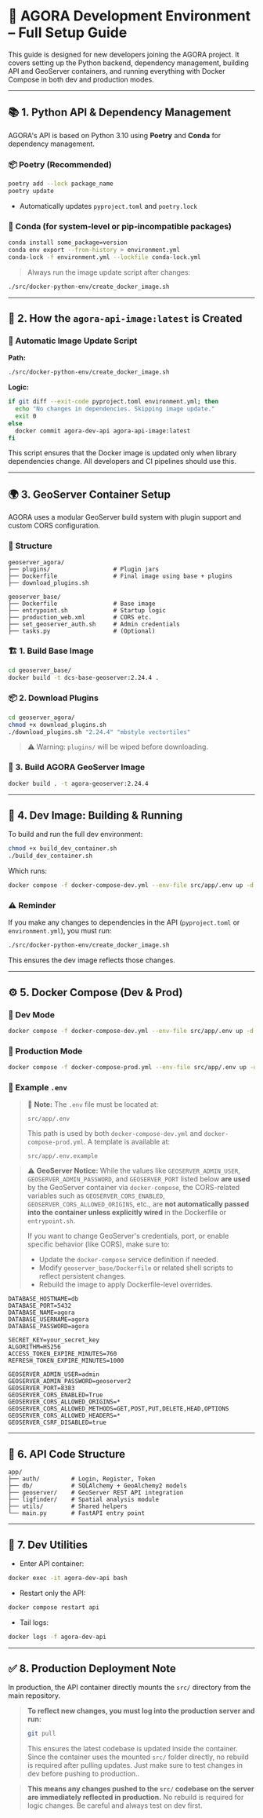 # 🚀 AGORA Development Environment – Full Setup Guide

This guide is designed for new developers joining the AGORA project. It covers setting up the Python backend, dependency management, building API and GeoServer containers, and running everything with Docker Compose in both dev and production modes.

---

## 📚 1. Python API & Dependency Management

AGORA's API is based on Python 3.10 using **Poetry** and **Conda** for dependency management.

### 📦 Poetry (Recommended)

```bash
poetry add --lock package_name
poetry update
```

* Automatically updates `pyproject.toml` and `poetry.lock`

### 🐍 Conda (for system-level or pip-incompatible packages)

```bash
conda install some_package=version
conda env export --from-history > environment.yml
conda-lock -f environment.yml --lockfile conda-lock.yml
```

> Always run the image update script after changes:

```bash
./src/docker-python-env/create_docker_image.sh
```

---

## 🧱 2. How the `agora-api-image:latest` is Created

### 🔁 Automatic Image Update Script

**Path:**

```bash
./src/docker-python-env/create_docker_image.sh
```

**Logic:**

```bash
if git diff --exit-code pyproject.toml environment.yml; then
  echo "No changes in dependencies. Skipping image update."
  exit 0
else
  docker commit agora-dev-api agora-api-image:latest
fi
```

This script ensures that the Docker image is updated only when library dependencies change. All developers and CI pipelines should use this.

---

## 🌍 3. GeoServer Container Setup

AGORA uses a modular GeoServer build system with plugin support and custom CORS configuration.

### 📁 Structure

```
geoserver_agora/
├── plugins/                  # Plugin jars
├── Dockerfile                # Final image using base + plugins
├── download_plugins.sh

geoserver_base/
├── Dockerfile                # Base image
├── entrypoint.sh             # Startup logic
├── production_web.xml        # CORS etc.
├── set_geoserver_auth.sh     # Admin credentials
├── tasks.py                  # (Optional)
```

### 🏗 1. Build Base Image

```bash
cd geoserver_base/
docker build -t dcs-base-geoserver:2.24.4 .
```

### 📦 2. Download Plugins

```bash
cd geoserver_agora/
chmod +x download_plugins.sh
./download_plugins.sh "2.24.4" "mbstyle vectortiles"
```

> ⚠️ Warning: `plugins/` will be wiped before downloading.

### 🚀 3. Build AGORA GeoServer Image

```bash
docker build . -t agora-geoserver:2.24.4
```

---

## 🐳 4. Dev Image: Building & Running

To build and run the full dev environment:

```bash
chmod +x build_dev_container.sh
./build_dev_container.sh
```

Which runs:

```bash
docker compose -f docker-compose-dev.yml --env-file src/app/.env up -d --build
```

### ⚠️ Reminder

If you make any changes to dependencies in the API (`pyproject.toml` or `environment.yml`), you must run:

```bash
./src/docker-python-env/create_docker_image.sh
```

This ensures the dev image reflects those changes.

---

## ⚙️ 5. Docker Compose (Dev & Prod)

### 🔧 Dev Mode

```bash
docker compose -f docker-compose-dev.yml --env-file src/app/.env up -d
```

### 🚀 Production Mode

```bash
docker compose -f docker-compose-prod.yml --env-file src/app/.env up -d
```

### 📁 Example `.env`

> 📌 **Note:** The `.env` file must be located at:
>
> ```
> src/app/.env
> ```
>
> This path is used by both `docker-compose-dev.yml` and `docker-compose-prod.yml`. A template is available at:
>
> ```
> src/app/.env.example
> ```

> ⚠️ **GeoServer Notice:**
> While the values like `GEOSERVER_ADMIN_USER`, `GEOSERVER_ADMIN_PASSWORD`, and `GEOSERVER_PORT` listed below **are used** by the GeoServer container via `docker-compose`, the CORS-related variables such as `GEOSERVER_CORS_ENABLED`, `GEOSERVER_CORS_ALLOWED_ORIGINS`, etc., are **not automatically passed into the container unless explicitly wired** in the Dockerfile or `entrypoint.sh`.
>
> If you want to change GeoServer's credentials, port, or enable specific behavior (like CORS), make sure to:
>
> * Update the `docker-compose` service definition if needed.
> * Modify `geoserver_base/Dockerfile` or related shell scripts to reflect persistent changes.
> * Rebuild the image to apply Dockerfile-level overrides.

```env
DATABASE_HOSTNAME=db
DATABASE_PORT=5432
DATABASE_NAME=agora
DATABASE_USERNAME=agora
DATABASE_PASSWORD=agora

SECRET_KEY=your_secret_key
ALGORITHM=HS256
ACCESS_TOKEN_EXPIRE_MINUTES=760
REFRESH_TOKEN_EXPIRE_MINUTES=1000

GEOSERVER_ADMIN_USER=admin
GEOSERVER_ADMIN_PASSWORD=geoserver2
GEOSERVER_PORT=8383
GEOSERVER_CORS_ENABLED=True
GEOSERVER_CORS_ALLOWED_ORIGINS=*
GEOSERVER_CORS_ALLOWED_METHODS=GET,POST,PUT,DELETE,HEAD,OPTIONS
GEOSERVER_CORS_ALLOWED_HEADERS=*
GEOSERVER_CSRF_DISABLED=true
```

---

## 📁 6. API Code Structure

```
app/
├── auth/         # Login, Register, Token
├── db/           # SQLAlchemy + GeoAlchemy2 models
├── geoserver/    # GeoServer REST API integration
├── ligfinder/    # Spatial analysis module
├── utils/        # Shared helpers
└── main.py       # FastAPI entry point
```

---

## 🧪 7. Dev Utilities

* Enter API container:

```bash
docker exec -it agora-dev-api bash
```

* Restart only the API:

```bash
docker compose restart api
```

* Tail logs:

```bash
docker logs -f agora-dev-api
```

---

## ✅ 8. Production Deployment Note

In production, the API container directly mounts the `src/` directory from the main repository.

> **To reflect new changes, you must log into the production server and run:**
>
> ```bash
> git pull
> ```
>
> This ensures the latest codebase is updated inside the container.
> Since the container uses the mounted `src/` folder directly, no rebuild is required after pulling updates. Just make sure to test changes in dev before pushing to production..

> **This means any changes pushed to the `src/` codebase on the server are immediately reflected in production.** No rebuild is required for logic changes. Be careful and always test on dev first.
